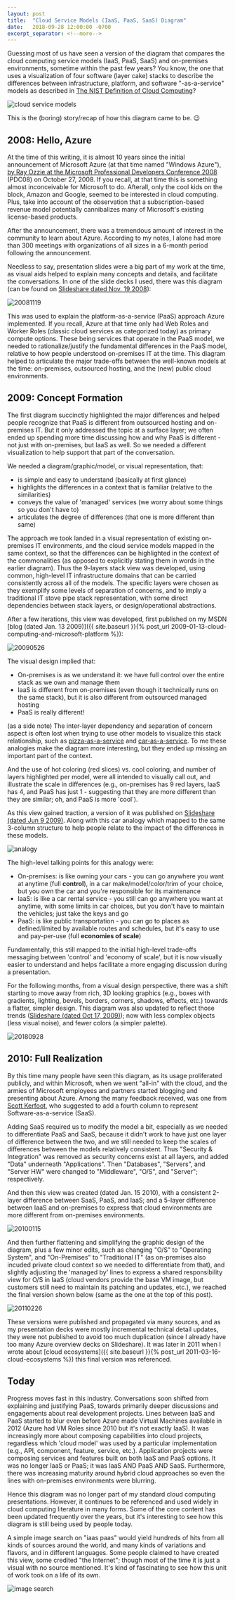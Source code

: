 ```yaml
---
layout: post
title:  "Cloud Service Models (IaaS, PaaS, SaaS) Diagram"
date:   2018-09-28 12:00:00 -0700
excerpt_separator: <!--more-->
---
```


Guessing most of us have seen a version of the diagram that compares the cloud computing service models (IaaS, PaaS, SaaS) and on-premises environments, sometime within the past few years? You know, the one that uses a visualization of four software (layer cake) stacks to describe the differences between infrastructure, platform, and software "-as-a-service" models as described in [The NIST Definition of Cloud Computing](https://csrc.nist.gov/publications/detail/sp/800-145/final)?

![cloud service models](/assets/20110326-cloudmodels.png)

This is the (boring) story/recap of how this diagram came to be. 😉
<!--more-->

## 2008: Hello, Azure

At the time of this writing, it is almost 10 years since the initial announcement of Microsoft Azure (at that time named "Windows Azure"), [by Ray Ozzie at the Microsoft Professional Developers Conference 2008](https://channel9.msdn.com/Blogs/pdc2008/KYN01) (PDC08) on October 27, 2008. If you recall, at that time this is something almost inconceivable for Microsoft to do. Afterall, only the cool kids on the block, Amazon and Google, seemed to be interested in cloud computing. Plus, take into account of the observation that a subscription-based revenue model potentially cannibalizes many of Microsoft's existing license-based products.

After the announcement, there was a tremendous amount of interest in the community to learn about Azure. According to my notes, I alone had more than 300 meetings with organizations of all sizes in a 6-month period following the announcement.

Needless to say, presentation slides were a big part of my work at the time, as visual aids helped to explain many concepts and details, and facilitate the conversations. In one of the slide decks I used, there was this diagram (can be found on [Slideshare dated Nov. 19 2008](https://www.slideshare.net/davidcchou/microsoft-and-cloud-computing-presentation/5-On_premises_vs_in_the)):

![20081119](/assets/20180928-cloud-service-models-20081119.png)

This was used to explain the platform-as-a-service (PaaS) approach Azure implemented. If you recall, Azure at that time only had Web Roles and Worker Roles (classic cloud services as categorized today) as primary compute options. These being services that operate in the PaaS model, we needed to rationalize/justify the fundamental differences in the PaaS model, relative to how people understood on-premises IT at the time. This diagram helped to articulate the major trade-offs between the well-known models at the time: on-premises, outsourced hosting, and the (new) public cloud environments.

## 2009: Concept Formation

The first diagram succinctly highlighted the major differences and helped people recognize that PaaS is different from outsourced hosting and on-premises IT. But it only addressed the topic at a surface layer; we often ended up spending more time discussing how and why PaaS is different - not just with on-premises, but IaaS as well. So we needed a different visualization to help support that part of the conversation. 

We needed a diagram/graphic/model, or visual representation, that:
- is simple and easy to understand (basically at first glance)
- highlights the differences in a context that is familiar (relative to the similarities)
- conveys the value of 'managed' services (we worry about some things so you don't have to)
- articulates the degree of differences (that one is more different than same)

The approach we took landed in a visual representation of existing on-premises IT environments, and the cloud service models mapped in the same context, so that the differences can be highlighted in the context of the commonalities (as opposed to explicitly stating them in words in the earlier diagram). Thus the 9-layers stack view was developed, using common, high-level IT infrastructure domains that can be carried consistently across all of the models. The specific layers were chosen as they exemplify some levels of separation of concerns, and to imply a traditional IT stove pipe stack representation, with some direct dependencies between stack layers, or design/operational abstractions.

After a few iterations, this view was developed, first published on my MSDN [blog (dated Jan. 13 2009)]({{ site.baseurl }}{% post_url 2009-01-13-cloud-computing-and-microsoft-platform %}):

![20090526](/assets/20180928-cloud-service-models-20090526.png)

The visual design implied that:
- On-premises is as we understand it: we have full control over the entire stack as we own and manage them
- IaaS is different from on-premises (even though it technically runs on the same stack), but it is also different from outsourced managed hosting
- PaaS is really different!

(as a side note) The inter-layer dependency and separation of concern aspect is often lost when trying to use other models to visualize this stack relationship, such as [pizza-as-a-service](https://www.linkedin.com/pulse/20140730172610-9679881-pizza-as-a-service/) and [car-as-a-service](https://community.dynamics.com/365/financeandoperations/b/axtipsandtricks/archive/2016/07/14/what-is-cloud-and-what-are-iaas-paas-and-saas). To me these analogies make the diagram more interesting, but they ended up missing an important part of the context.

And the use of hot coloring (red slices) vs. cool coloring, and number of layers highlighted per model, were all intended to visually call out, and illustrate the scale in differences (e.g., on-premises has 9 red layers, IaaS has 4, and PaaS has just 1 - suggesting that they are more different than they are similar; oh, and PaaS is more 'cool').

As this view gained traction, a version of it was published on [Slideshare (dated Jun 9 2009)](https://www.slideshare.net/davidcchou/patterns-of-cloud-applications-using-microsoft-azure-services-platform). Along with this car analogy which mapped to the same 3-column structure to help people relate to the impact of the differences in these models.

![analogy](/assets/20180928-cloud-service-models-20090526-analogy.png)

The high-level talking points for this analogy were:
- On-premises: is like owning your cars - you can go anywhere you want at anytime (full **control**), in a car make/model/color/trim of your choice, but you own the car and you're responsible for its maintenance
- IaaS: is like a car rental service - you still can go anywhere you want at anytime, with some limits in car choices, but you don't have to maintain the vehicles; just take the keys and go
- PaaS: is like public transportation - you can go to places as defined/limited by available routes and schedules, but it's easy to use and pay-per-use (full **economies of scale**)

Fundamentally, this still mapped to the initial high-level trade-offs messaging between 'control' and 'economy of scale', but it is now visually easier to understand and helps facilitate a more engaging discussion during a presentation.

For the following months, from a visual design perspective, there was a shift starting to move away from rich, 3D looking graphics (e.g., boxes with gradients, lighting, bevels, borders, corners, shadows, effects, etc.) towards a flatter, simpler design. This diagram was also updated to reflect those trends ([Slideshare (dated Oct 17, 2009)](https://www.slideshare.net/davidcchou/windows-azure-platform)); now with less complex objects (less visual noise), and fewer colors (a simpler palette).

![20180928](/assets/20180928-cloud-service-models-20091027.png)

## 2010: Full Realization

By this time many people have seen this diagram, as its usage proliferated publicly, and within Microsoft, when we went "all-in" with the cloud, and the armies of Microsoft employees and partners started blogging and presenting about Azure. Among the many feedback received, was one from [Scott Kerfoot](https://www.linkedin.com/in/scottker/), who suggested to add a fourth column to represent Software-as-a-service (SaaS).

Adding SaaS required us to modify the model a bit, especially as we needed to differentiate PaaS and SaaS, because it didn't work to have just one layer of difference between the two, and we still needed to keep the scales of differences between the models relatively consistent. Thus "Security & Integration" was removed as security concerns exist at all layers, and added "Data" underneath "Applications". Then "Databases", "Servers", and "Server HW" were changed to "Middleware", "O/S", and "Server"; respectively.

And then this view was created (dated Jan. 15 2010), with a consistent 2-layer difference between SaaS, PaaS, and IaaS; and a 5-layer difference between IaaS and on-premises to express that cloud environments are more different from on-premises environments.

![20100115](/assets/20180928-cloud-service-models-20100115.png)

And then further flattening and simplifying the graphic design of the diagram, plus a few minor edits, such as changing "O/S" to "Operating System", and "On-Premises" to "Traditional IT" (as on-premises also incuded private cloud context so we needed to differentiate from that), and slightly adjusting the 'managed by' lines to express a shared responsibility view for O/S in IaaS (cloud vendors provide the base VM image, but customers still need to maintain its patching and updates, etc.), we reached the final version shown below (same as the one at the top of this post).

![20110226](/assets/20180928-cloud-service-models-20110226.png)

These versions were published and propagated via many sources, and as my presentation decks were mostly incremental technical detail updates, they were not published to avoid too much duplication (since I already have too many Azure overview decks on Slideshare). It was later in 2011 when I wrote about [cloud ecosystems]({{ site.baseurl }}{% post_url 2011-03-16-cloud-ecosystems %}) this final version was referenced.

## Today

Progress moves fast in this industry. Conversations soon shifted from explaining and justifying PaaS, towards primarily deeper discussions and engagements about real development projects. Lines between IaaS and PaaS started to blur even before Azure made Virtual Machines available in 2012 (Azure had VM Roles since 2010 but it's not exactly IaaS). It was increasingly more about composing capabilities into cloud projects, regardless which 'cloud model' was used by a particular implementation (e.g., API, component, feature, service, etc.). Application projects were composing services and features built on both IaaS and PaaS options. It was no longer IaaS or PaaS; it was IaaS AND PaaS AND SaaS. Furthermore, there was increasing maturity around hybrid cloud approaches so even the lines with on-premises environments were blurring.

Hence this diagram was no longer part of my standard cloud computing presentations. However, it continues to be referenced and used widely in cloud computing literature in many forms. Some of the core content has been updated frequently over the years, but it's interesting to see how this diagram is still being used by people today.

A simple image search on "iaas paas" would yield hundreds of hits from all kinds of sources around the world, and many kinds of variations and flavors, and in different languages. Some people claimed to have created this view, some credited "the Internet"; though most of the time it is just a visual with no source mentioned. It's kind of fascinating to see how this unit of work took on a life of its own.

![image search](/assets/20180928-search-results.png)

